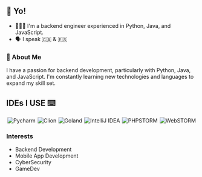 ## 👋 Yo!

- 👨🏽‍💻 I'm a backend engineer experienced in Python, Java, and JavaScript.
- 🗣️ I speak 🇨🇦 & 🇪🇸

### 🚀 About Me

I have a passion for backend development, particularly with Python, Java, and JavaScript. I'm constantly learning new technologies and languages to expand my skill set.


## IDEs I USE ⌨️

<div style="display: flex; flex-wrap: wrap; justify-content:space-around;">
   <img src="https://img.shields.io/badge/pycharm-143?style=for-the-badge&logo=pycharm&logoColor=black&color=black&labelColor=green" alt="Pycharm">
  <img src="https://img.shields.io/badge/CLion-black?style=for-the-badge&logo=clion&logoColor=white" alt="Clion">
  <img src="https://img.shields.io/badge/GoLand-0f0f0f?&style=for-the-badge&logo=goland&logoColor=white" alt="Goland">
  <img src="https://img.shields.io/badge/IntelliJIDEA-000000.svg?style=for-the-badge&logo=intellij-idea&logoColor=white" alt="IntelliJ IDEA">
  <img src="https://img.shields.io/badge/phpstorm-143?style=for-the-badge&logo=phpstorm&logoColor=black&color=black&labelColor=darkorchid" alt="PHPSTORM">
  <img src="https://img.shields.io/badge/webstorm-143?style=for-the-badge&logo=webstorm&logoColor=white&color=black" alt="WebSTORM">
</div>

### Interests

- Backend Development
- Mobile App Development
- CyberSecurity
- GameDev


